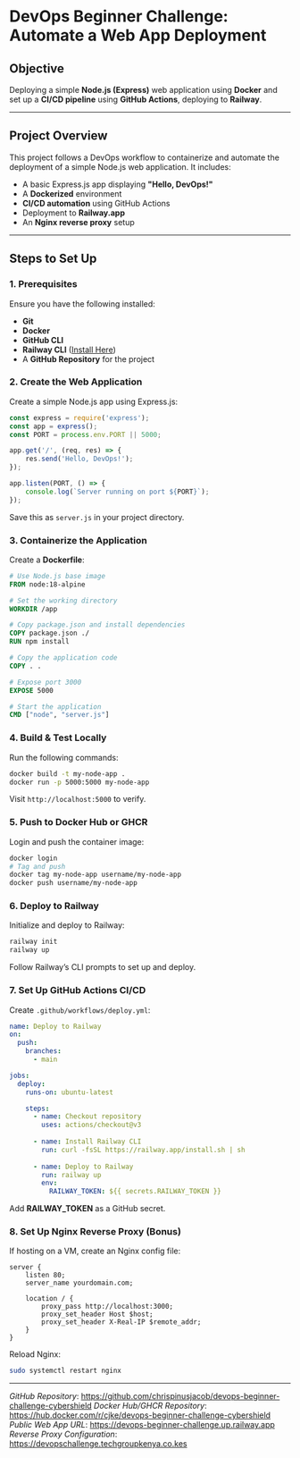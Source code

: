 # DevOps Beginner Challenge: Automate a Web App Deployment

## Objective
Deploying a simple **Node.js (Express)** web application using **Docker** and set up a **CI/CD pipeline** using **GitHub Actions**, deploying to **Railway**.

---

## Project Overview
This project follows a DevOps workflow to containerize and automate the deployment of a simple Node.js web application. It includes:
- A basic Express.js app displaying **"Hello, DevOps!"**
- A **Dockerized** environment
- **CI/CD automation** using GitHub Actions
- Deployment to **Railway.app**
- An **Nginx reverse proxy** setup

---

## Steps to Set Up

### 1. Prerequisites
Ensure you have the following installed:
- **Git**
- **Docker**
- **GitHub CLI**
- **Railway CLI** ([Install Here](https://railway.app/cli))
- A **GitHub Repository** for the project

### 2. Create the Web Application
Create a simple Node.js app using Express.js:

```javascript
const express = require('express');
const app = express();
const PORT = process.env.PORT || 5000;

app.get('/', (req, res) => {
    res.send('Hello, DevOps!');
});

app.listen(PORT, () => {
    console.log(`Server running on port ${PORT}`);
});
```

Save this as `server.js` in your project directory.

### 3. Containerize the Application
Create a **Dockerfile**:

```dockerfile
# Use Node.js base image
FROM node:18-alpine

# Set the working directory
WORKDIR /app

# Copy package.json and install dependencies
COPY package.json ./
RUN npm install

# Copy the application code
COPY . .

# Expose port 3000
EXPOSE 5000

# Start the application
CMD ["node", "server.js"]
```

### 4. Build & Test Locally
Run the following commands:

```sh
docker build -t my-node-app .
docker run -p 5000:5000 my-node-app
```

Visit `http://localhost:5000` to verify.

### 5. Push to Docker Hub or GHCR
Login and push the container image:

```sh
docker login
# Tag and push
docker tag my-node-app username/my-node-app
docker push username/my-node-app
```

### 6. Deploy to Railway
Initialize and deploy to Railway:

```sh
railway init
railway up
```

Follow Railway’s CLI prompts to set up and deploy.

### 7. Set Up GitHub Actions CI/CD
Create `.github/workflows/deploy.yml`:

```yaml
name: Deploy to Railway
on:
  push:
    branches:
      - main

jobs:
  deploy:
    runs-on: ubuntu-latest

    steps:
      - name: Checkout repository
        uses: actions/checkout@v3
      
      - name: Install Railway CLI
        run: curl -fsSL https://railway.app/install.sh | sh
      
      - name: Deploy to Railway
        run: railway up
        env:
          RAILWAY_TOKEN: ${{ secrets.RAILWAY_TOKEN }}
```

Add **RAILWAY_TOKEN** as a GitHub secret.

### 8. Set Up Nginx Reverse Proxy (Bonus)
If hosting on a VM, create an Nginx config file:

```nginx
server {
    listen 80;
    server_name yourdomain.com;

    location / {
        proxy_pass http://localhost:3000;
        proxy_set_header Host $host;
        proxy_set_header X-Real-IP $remote_addr;
    }
}
```

Reload Nginx:
```sh
sudo systemctl restart nginx
```

---

 

*GitHub Repository*:              https://github.com/chrispinusjacob/devops-beginner-challenge-cybershield
*Docker Hub/GHCR Repository*:     https://hub.docker.com/r/cjke/devops-beginner-challenge-cybershield
*Public Web App URL*:             https://devops-beginner-challenge.up.railway.app
*Reverse Proxy Configuration*:    https://devopschallenge.techgroupkenya.co.kes
